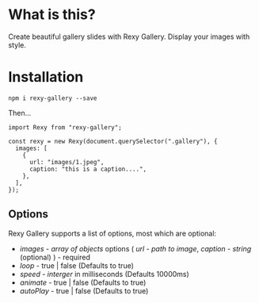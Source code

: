 # What is this?

Create beautiful gallery slides with Rexy Gallery. Display your images with style.

# Installation

`npm i rexy-gallery --save`

Then...

```
import Rexy from "rexy-gallery";

const rexy = new Rexy(document.querySelector(".gallery"), {
  images: [
    {
      url: "images/1.jpeg",
      caption: "this is a caption....",
    },
  ],
});
```

## Options

Rexy Gallery supports a list of options, most which are optional:

- _images_ - _array of objects_ options ( _url_ - _path to image_, _caption_ - _string_ (optional) ) - required
- _loop_ - true | false (Defaults to true)
- _speed_ - _interger_ in milliseconds (Defaults 10000ms)
- _animate_ - true | false (Defaults to true)
- _autoPlay_ - true | false (Defaults to true)
